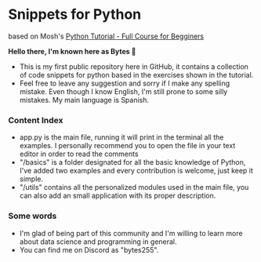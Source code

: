 # Snippets for Python
based on Mosh's [Python Tutorial - Full Course for Begginers](https://www.youtube.com/watch?v=_uQrJ0TkZlc&)

**Hello there, I'm known here as Bytes 👋**
* This is my first public repository here in GitHub, it contains a collection of code snippets for python based in the exercises  shown in the tutorial.
* Feel free to leave any suggestion and sorry if I make any spelling mistake. Even though I know English, I'm still prone to some silly mistakes. My main language is Spanish.
### Content Index
* app.py is the main file, running it will print in the terminal all the examples. I personally recommend you to open the file in your text editor in order to read the comments
* "/basics" is a folder designated for all the basic knowledge of Python, I've added two examples and every contribution is welcome, just keep it simple.
* "/utils" contains all the personalized modules used in the main file, you can also add an small application with its proper description.

### Some words
* I'm glad of being part of this community and I'm willing to learn more about data science and programming in general.
* You can find me on Discord as "bytes255".